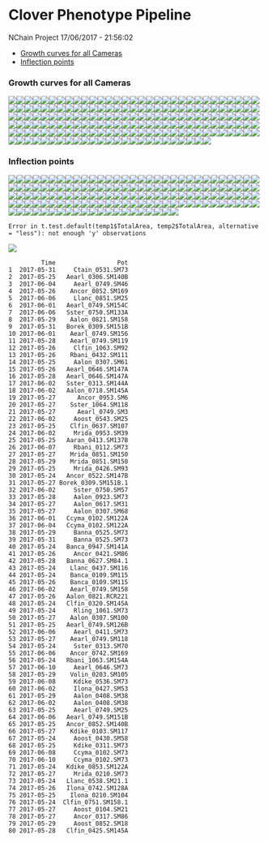 Clover Phenotype Pipeline
================
NChain Project
17/06/2017 - 21:56:02

-   [Growth curves for all Cameras](#growth-curves-for-all-cameras)
-   [Inflection points](#inflection-points)

### Growth curves for all Cameras

![](Report_files/figure-markdown_github/unnamed-chunk-3-1.png)![](Report_files/figure-markdown_github/unnamed-chunk-3-2.png)![](Report_files/figure-markdown_github/unnamed-chunk-3-3.png)![](Report_files/figure-markdown_github/unnamed-chunk-3-4.png)![](Report_files/figure-markdown_github/unnamed-chunk-3-5.png)![](Report_files/figure-markdown_github/unnamed-chunk-3-6.png)![](Report_files/figure-markdown_github/unnamed-chunk-3-7.png)![](Report_files/figure-markdown_github/unnamed-chunk-3-8.png)![](Report_files/figure-markdown_github/unnamed-chunk-3-9.png)![](Report_files/figure-markdown_github/unnamed-chunk-3-10.png)![](Report_files/figure-markdown_github/unnamed-chunk-3-11.png)![](Report_files/figure-markdown_github/unnamed-chunk-3-12.png)![](Report_files/figure-markdown_github/unnamed-chunk-3-13.png)![](Report_files/figure-markdown_github/unnamed-chunk-3-14.png)![](Report_files/figure-markdown_github/unnamed-chunk-3-15.png)![](Report_files/figure-markdown_github/unnamed-chunk-3-16.png)![](Report_files/figure-markdown_github/unnamed-chunk-3-17.png)![](Report_files/figure-markdown_github/unnamed-chunk-3-18.png)![](Report_files/figure-markdown_github/unnamed-chunk-3-19.png)![](Report_files/figure-markdown_github/unnamed-chunk-3-20.png)![](Report_files/figure-markdown_github/unnamed-chunk-3-21.png)![](Report_files/figure-markdown_github/unnamed-chunk-3-22.png)![](Report_files/figure-markdown_github/unnamed-chunk-3-23.png)![](Report_files/figure-markdown_github/unnamed-chunk-3-24.png)![](Report_files/figure-markdown_github/unnamed-chunk-3-25.png)![](Report_files/figure-markdown_github/unnamed-chunk-3-26.png)![](Report_files/figure-markdown_github/unnamed-chunk-3-27.png)![](Report_files/figure-markdown_github/unnamed-chunk-3-28.png)![](Report_files/figure-markdown_github/unnamed-chunk-3-29.png)![](Report_files/figure-markdown_github/unnamed-chunk-3-30.png)![](Report_files/figure-markdown_github/unnamed-chunk-3-31.png)![](Report_files/figure-markdown_github/unnamed-chunk-3-32.png)![](Report_files/figure-markdown_github/unnamed-chunk-3-33.png)![](Report_files/figure-markdown_github/unnamed-chunk-3-34.png)![](Report_files/figure-markdown_github/unnamed-chunk-3-35.png)![](Report_files/figure-markdown_github/unnamed-chunk-3-36.png)![](Report_files/figure-markdown_github/unnamed-chunk-3-37.png)![](Report_files/figure-markdown_github/unnamed-chunk-3-38.png)![](Report_files/figure-markdown_github/unnamed-chunk-3-39.png)![](Report_files/figure-markdown_github/unnamed-chunk-3-40.png)![](Report_files/figure-markdown_github/unnamed-chunk-3-41.png)![](Report_files/figure-markdown_github/unnamed-chunk-3-42.png)![](Report_files/figure-markdown_github/unnamed-chunk-3-43.png)![](Report_files/figure-markdown_github/unnamed-chunk-3-44.png)![](Report_files/figure-markdown_github/unnamed-chunk-3-45.png)![](Report_files/figure-markdown_github/unnamed-chunk-3-46.png)![](Report_files/figure-markdown_github/unnamed-chunk-3-47.png)![](Report_files/figure-markdown_github/unnamed-chunk-3-48.png)![](Report_files/figure-markdown_github/unnamed-chunk-3-49.png)![](Report_files/figure-markdown_github/unnamed-chunk-3-50.png)![](Report_files/figure-markdown_github/unnamed-chunk-3-51.png)![](Report_files/figure-markdown_github/unnamed-chunk-3-52.png)![](Report_files/figure-markdown_github/unnamed-chunk-3-53.png)![](Report_files/figure-markdown_github/unnamed-chunk-3-54.png)![](Report_files/figure-markdown_github/unnamed-chunk-3-55.png)![](Report_files/figure-markdown_github/unnamed-chunk-3-56.png)![](Report_files/figure-markdown_github/unnamed-chunk-3-57.png)![](Report_files/figure-markdown_github/unnamed-chunk-3-58.png)![](Report_files/figure-markdown_github/unnamed-chunk-3-59.png)![](Report_files/figure-markdown_github/unnamed-chunk-3-60.png)![](Report_files/figure-markdown_github/unnamed-chunk-3-61.png)![](Report_files/figure-markdown_github/unnamed-chunk-3-62.png)![](Report_files/figure-markdown_github/unnamed-chunk-3-63.png)![](Report_files/figure-markdown_github/unnamed-chunk-3-64.png)![](Report_files/figure-markdown_github/unnamed-chunk-3-65.png)![](Report_files/figure-markdown_github/unnamed-chunk-3-66.png)![](Report_files/figure-markdown_github/unnamed-chunk-3-67.png)![](Report_files/figure-markdown_github/unnamed-chunk-3-68.png)![](Report_files/figure-markdown_github/unnamed-chunk-3-69.png)![](Report_files/figure-markdown_github/unnamed-chunk-3-70.png)![](Report_files/figure-markdown_github/unnamed-chunk-3-71.png)![](Report_files/figure-markdown_github/unnamed-chunk-3-72.png)![](Report_files/figure-markdown_github/unnamed-chunk-3-73.png)![](Report_files/figure-markdown_github/unnamed-chunk-3-74.png)![](Report_files/figure-markdown_github/unnamed-chunk-3-75.png)![](Report_files/figure-markdown_github/unnamed-chunk-3-76.png)![](Report_files/figure-markdown_github/unnamed-chunk-3-77.png)![](Report_files/figure-markdown_github/unnamed-chunk-3-78.png)![](Report_files/figure-markdown_github/unnamed-chunk-3-79.png)![](Report_files/figure-markdown_github/unnamed-chunk-3-80.png)![](Report_files/figure-markdown_github/unnamed-chunk-3-81.png)![](Report_files/figure-markdown_github/unnamed-chunk-3-82.png)![](Report_files/figure-markdown_github/unnamed-chunk-3-83.png)![](Report_files/figure-markdown_github/unnamed-chunk-3-84.png)![](Report_files/figure-markdown_github/unnamed-chunk-3-85.png)![](Report_files/figure-markdown_github/unnamed-chunk-3-86.png)![](Report_files/figure-markdown_github/unnamed-chunk-3-87.png)![](Report_files/figure-markdown_github/unnamed-chunk-3-88.png)![](Report_files/figure-markdown_github/unnamed-chunk-3-89.png)![](Report_files/figure-markdown_github/unnamed-chunk-3-90.png)![](Report_files/figure-markdown_github/unnamed-chunk-3-91.png)![](Report_files/figure-markdown_github/unnamed-chunk-3-92.png)![](Report_files/figure-markdown_github/unnamed-chunk-3-93.png)![](Report_files/figure-markdown_github/unnamed-chunk-3-94.png)![](Report_files/figure-markdown_github/unnamed-chunk-3-95.png)![](Report_files/figure-markdown_github/unnamed-chunk-3-96.png)![](Report_files/figure-markdown_github/unnamed-chunk-3-97.png)![](Report_files/figure-markdown_github/unnamed-chunk-3-98.png)![](Report_files/figure-markdown_github/unnamed-chunk-3-99.png)![](Report_files/figure-markdown_github/unnamed-chunk-3-100.png)![](Report_files/figure-markdown_github/unnamed-chunk-3-101.png)![](Report_files/figure-markdown_github/unnamed-chunk-3-102.png)![](Report_files/figure-markdown_github/unnamed-chunk-3-103.png)![](Report_files/figure-markdown_github/unnamed-chunk-3-104.png)![](Report_files/figure-markdown_github/unnamed-chunk-3-105.png)![](Report_files/figure-markdown_github/unnamed-chunk-3-106.png)![](Report_files/figure-markdown_github/unnamed-chunk-3-107.png)![](Report_files/figure-markdown_github/unnamed-chunk-3-108.png)![](Report_files/figure-markdown_github/unnamed-chunk-3-109.png)![](Report_files/figure-markdown_github/unnamed-chunk-3-110.png)![](Report_files/figure-markdown_github/unnamed-chunk-3-111.png)![](Report_files/figure-markdown_github/unnamed-chunk-3-112.png)![](Report_files/figure-markdown_github/unnamed-chunk-3-113.png)![](Report_files/figure-markdown_github/unnamed-chunk-3-114.png)![](Report_files/figure-markdown_github/unnamed-chunk-3-115.png)![](Report_files/figure-markdown_github/unnamed-chunk-3-116.png)![](Report_files/figure-markdown_github/unnamed-chunk-3-117.png)![](Report_files/figure-markdown_github/unnamed-chunk-3-118.png)![](Report_files/figure-markdown_github/unnamed-chunk-3-119.png)![](Report_files/figure-markdown_github/unnamed-chunk-3-120.png)![](Report_files/figure-markdown_github/unnamed-chunk-3-121.png)![](Report_files/figure-markdown_github/unnamed-chunk-3-122.png)![](Report_files/figure-markdown_github/unnamed-chunk-3-123.png)![](Report_files/figure-markdown_github/unnamed-chunk-3-124.png)![](Report_files/figure-markdown_github/unnamed-chunk-3-125.png)![](Report_files/figure-markdown_github/unnamed-chunk-3-126.png)![](Report_files/figure-markdown_github/unnamed-chunk-3-127.png)![](Report_files/figure-markdown_github/unnamed-chunk-3-128.png)![](Report_files/figure-markdown_github/unnamed-chunk-3-129.png)![](Report_files/figure-markdown_github/unnamed-chunk-3-130.png)![](Report_files/figure-markdown_github/unnamed-chunk-3-131.png)![](Report_files/figure-markdown_github/unnamed-chunk-3-132.png)![](Report_files/figure-markdown_github/unnamed-chunk-3-133.png)![](Report_files/figure-markdown_github/unnamed-chunk-3-134.png)![](Report_files/figure-markdown_github/unnamed-chunk-3-135.png)![](Report_files/figure-markdown_github/unnamed-chunk-3-136.png)![](Report_files/figure-markdown_github/unnamed-chunk-3-137.png)![](Report_files/figure-markdown_github/unnamed-chunk-3-138.png)![](Report_files/figure-markdown_github/unnamed-chunk-3-139.png)![](Report_files/figure-markdown_github/unnamed-chunk-3-140.png)![](Report_files/figure-markdown_github/unnamed-chunk-3-141.png)![](Report_files/figure-markdown_github/unnamed-chunk-3-142.png)![](Report_files/figure-markdown_github/unnamed-chunk-3-143.png)![](Report_files/figure-markdown_github/unnamed-chunk-3-144.png)![](Report_files/figure-markdown_github/unnamed-chunk-3-145.png)![](Report_files/figure-markdown_github/unnamed-chunk-3-146.png)![](Report_files/figure-markdown_github/unnamed-chunk-3-147.png)![](Report_files/figure-markdown_github/unnamed-chunk-3-148.png)![](Report_files/figure-markdown_github/unnamed-chunk-3-149.png)![](Report_files/figure-markdown_github/unnamed-chunk-3-150.png)![](Report_files/figure-markdown_github/unnamed-chunk-3-151.png)![](Report_files/figure-markdown_github/unnamed-chunk-3-152.png)![](Report_files/figure-markdown_github/unnamed-chunk-3-153.png)![](Report_files/figure-markdown_github/unnamed-chunk-3-154.png)![](Report_files/figure-markdown_github/unnamed-chunk-3-155.png)![](Report_files/figure-markdown_github/unnamed-chunk-3-156.png)![](Report_files/figure-markdown_github/unnamed-chunk-3-157.png)![](Report_files/figure-markdown_github/unnamed-chunk-3-158.png)![](Report_files/figure-markdown_github/unnamed-chunk-3-159.png)![](Report_files/figure-markdown_github/unnamed-chunk-3-160.png)![](Report_files/figure-markdown_github/unnamed-chunk-3-161.png)![](Report_files/figure-markdown_github/unnamed-chunk-3-162.png)![](Report_files/figure-markdown_github/unnamed-chunk-3-163.png)![](Report_files/figure-markdown_github/unnamed-chunk-3-164.png)![](Report_files/figure-markdown_github/unnamed-chunk-3-165.png)![](Report_files/figure-markdown_github/unnamed-chunk-3-166.png)![](Report_files/figure-markdown_github/unnamed-chunk-3-167.png)![](Report_files/figure-markdown_github/unnamed-chunk-3-168.png)![](Report_files/figure-markdown_github/unnamed-chunk-3-169.png)![](Report_files/figure-markdown_github/unnamed-chunk-3-170.png)![](Report_files/figure-markdown_github/unnamed-chunk-3-171.png)![](Report_files/figure-markdown_github/unnamed-chunk-3-172.png)![](Report_files/figure-markdown_github/unnamed-chunk-3-173.png)![](Report_files/figure-markdown_github/unnamed-chunk-3-174.png)![](Report_files/figure-markdown_github/unnamed-chunk-3-175.png)![](Report_files/figure-markdown_github/unnamed-chunk-3-176.png)![](Report_files/figure-markdown_github/unnamed-chunk-3-177.png)![](Report_files/figure-markdown_github/unnamed-chunk-3-178.png)![](Report_files/figure-markdown_github/unnamed-chunk-3-179.png)![](Report_files/figure-markdown_github/unnamed-chunk-3-180.png)

### Inflection points

![](Report_files/figure-markdown_github/unnamed-chunk-4-1.png)![](Report_files/figure-markdown_github/unnamed-chunk-4-2.png)![](Report_files/figure-markdown_github/unnamed-chunk-4-3.png)![](Report_files/figure-markdown_github/unnamed-chunk-4-4.png)![](Report_files/figure-markdown_github/unnamed-chunk-4-5.png)![](Report_files/figure-markdown_github/unnamed-chunk-4-6.png)![](Report_files/figure-markdown_github/unnamed-chunk-4-7.png)![](Report_files/figure-markdown_github/unnamed-chunk-4-8.png)![](Report_files/figure-markdown_github/unnamed-chunk-4-9.png)![](Report_files/figure-markdown_github/unnamed-chunk-4-10.png)![](Report_files/figure-markdown_github/unnamed-chunk-4-11.png)![](Report_files/figure-markdown_github/unnamed-chunk-4-12.png)![](Report_files/figure-markdown_github/unnamed-chunk-4-13.png)![](Report_files/figure-markdown_github/unnamed-chunk-4-14.png)![](Report_files/figure-markdown_github/unnamed-chunk-4-15.png)![](Report_files/figure-markdown_github/unnamed-chunk-4-16.png)![](Report_files/figure-markdown_github/unnamed-chunk-4-17.png)![](Report_files/figure-markdown_github/unnamed-chunk-4-18.png)![](Report_files/figure-markdown_github/unnamed-chunk-4-19.png)![](Report_files/figure-markdown_github/unnamed-chunk-4-20.png)![](Report_files/figure-markdown_github/unnamed-chunk-4-21.png)![](Report_files/figure-markdown_github/unnamed-chunk-4-22.png)![](Report_files/figure-markdown_github/unnamed-chunk-4-23.png)![](Report_files/figure-markdown_github/unnamed-chunk-4-24.png)![](Report_files/figure-markdown_github/unnamed-chunk-4-25.png)![](Report_files/figure-markdown_github/unnamed-chunk-4-26.png)![](Report_files/figure-markdown_github/unnamed-chunk-4-27.png)![](Report_files/figure-markdown_github/unnamed-chunk-4-28.png)![](Report_files/figure-markdown_github/unnamed-chunk-4-29.png)![](Report_files/figure-markdown_github/unnamed-chunk-4-30.png)![](Report_files/figure-markdown_github/unnamed-chunk-4-31.png)![](Report_files/figure-markdown_github/unnamed-chunk-4-32.png)![](Report_files/figure-markdown_github/unnamed-chunk-4-33.png)![](Report_files/figure-markdown_github/unnamed-chunk-4-34.png)![](Report_files/figure-markdown_github/unnamed-chunk-4-35.png)![](Report_files/figure-markdown_github/unnamed-chunk-4-36.png)![](Report_files/figure-markdown_github/unnamed-chunk-4-37.png)![](Report_files/figure-markdown_github/unnamed-chunk-4-38.png)![](Report_files/figure-markdown_github/unnamed-chunk-4-39.png)![](Report_files/figure-markdown_github/unnamed-chunk-4-40.png)![](Report_files/figure-markdown_github/unnamed-chunk-4-41.png)![](Report_files/figure-markdown_github/unnamed-chunk-4-42.png)![](Report_files/figure-markdown_github/unnamed-chunk-4-43.png)![](Report_files/figure-markdown_github/unnamed-chunk-4-44.png)![](Report_files/figure-markdown_github/unnamed-chunk-4-45.png)![](Report_files/figure-markdown_github/unnamed-chunk-4-46.png)![](Report_files/figure-markdown_github/unnamed-chunk-4-47.png)![](Report_files/figure-markdown_github/unnamed-chunk-4-48.png)![](Report_files/figure-markdown_github/unnamed-chunk-4-49.png)![](Report_files/figure-markdown_github/unnamed-chunk-4-50.png)![](Report_files/figure-markdown_github/unnamed-chunk-4-51.png)![](Report_files/figure-markdown_github/unnamed-chunk-4-52.png)![](Report_files/figure-markdown_github/unnamed-chunk-4-53.png)![](Report_files/figure-markdown_github/unnamed-chunk-4-54.png)![](Report_files/figure-markdown_github/unnamed-chunk-4-55.png)![](Report_files/figure-markdown_github/unnamed-chunk-4-56.png)![](Report_files/figure-markdown_github/unnamed-chunk-4-57.png)![](Report_files/figure-markdown_github/unnamed-chunk-4-58.png)![](Report_files/figure-markdown_github/unnamed-chunk-4-59.png)![](Report_files/figure-markdown_github/unnamed-chunk-4-60.png)![](Report_files/figure-markdown_github/unnamed-chunk-4-61.png)![](Report_files/figure-markdown_github/unnamed-chunk-4-62.png)![](Report_files/figure-markdown_github/unnamed-chunk-4-63.png)![](Report_files/figure-markdown_github/unnamed-chunk-4-64.png)![](Report_files/figure-markdown_github/unnamed-chunk-4-65.png)![](Report_files/figure-markdown_github/unnamed-chunk-4-66.png)![](Report_files/figure-markdown_github/unnamed-chunk-4-67.png)![](Report_files/figure-markdown_github/unnamed-chunk-4-68.png)![](Report_files/figure-markdown_github/unnamed-chunk-4-69.png)![](Report_files/figure-markdown_github/unnamed-chunk-4-70.png)![](Report_files/figure-markdown_github/unnamed-chunk-4-71.png)![](Report_files/figure-markdown_github/unnamed-chunk-4-72.png)![](Report_files/figure-markdown_github/unnamed-chunk-4-73.png)![](Report_files/figure-markdown_github/unnamed-chunk-4-74.png)![](Report_files/figure-markdown_github/unnamed-chunk-4-75.png)![](Report_files/figure-markdown_github/unnamed-chunk-4-76.png)![](Report_files/figure-markdown_github/unnamed-chunk-4-77.png)![](Report_files/figure-markdown_github/unnamed-chunk-4-78.png)![](Report_files/figure-markdown_github/unnamed-chunk-4-79.png)![](Report_files/figure-markdown_github/unnamed-chunk-4-80.png)![](Report_files/figure-markdown_github/unnamed-chunk-4-81.png)![](Report_files/figure-markdown_github/unnamed-chunk-4-82.png)![](Report_files/figure-markdown_github/unnamed-chunk-4-83.png)![](Report_files/figure-markdown_github/unnamed-chunk-4-84.png)![](Report_files/figure-markdown_github/unnamed-chunk-4-85.png)![](Report_files/figure-markdown_github/unnamed-chunk-4-86.png)![](Report_files/figure-markdown_github/unnamed-chunk-4-87.png)![](Report_files/figure-markdown_github/unnamed-chunk-4-88.png)![](Report_files/figure-markdown_github/unnamed-chunk-4-89.png)![](Report_files/figure-markdown_github/unnamed-chunk-4-90.png)![](Report_files/figure-markdown_github/unnamed-chunk-4-91.png)![](Report_files/figure-markdown_github/unnamed-chunk-4-92.png)![](Report_files/figure-markdown_github/unnamed-chunk-4-93.png)![](Report_files/figure-markdown_github/unnamed-chunk-4-94.png)![](Report_files/figure-markdown_github/unnamed-chunk-4-95.png)![](Report_files/figure-markdown_github/unnamed-chunk-4-96.png)![](Report_files/figure-markdown_github/unnamed-chunk-4-97.png)![](Report_files/figure-markdown_github/unnamed-chunk-4-98.png)![](Report_files/figure-markdown_github/unnamed-chunk-4-99.png)![](Report_files/figure-markdown_github/unnamed-chunk-4-100.png)![](Report_files/figure-markdown_github/unnamed-chunk-4-101.png)![](Report_files/figure-markdown_github/unnamed-chunk-4-102.png)![](Report_files/figure-markdown_github/unnamed-chunk-4-103.png)![](Report_files/figure-markdown_github/unnamed-chunk-4-104.png)![](Report_files/figure-markdown_github/unnamed-chunk-4-105.png)![](Report_files/figure-markdown_github/unnamed-chunk-4-106.png)![](Report_files/figure-markdown_github/unnamed-chunk-4-107.png)![](Report_files/figure-markdown_github/unnamed-chunk-4-108.png)![](Report_files/figure-markdown_github/unnamed-chunk-4-109.png)![](Report_files/figure-markdown_github/unnamed-chunk-4-110.png)![](Report_files/figure-markdown_github/unnamed-chunk-4-111.png)![](Report_files/figure-markdown_github/unnamed-chunk-4-112.png)![](Report_files/figure-markdown_github/unnamed-chunk-4-113.png)![](Report_files/figure-markdown_github/unnamed-chunk-4-114.png)![](Report_files/figure-markdown_github/unnamed-chunk-4-115.png)![](Report_files/figure-markdown_github/unnamed-chunk-4-116.png)![](Report_files/figure-markdown_github/unnamed-chunk-4-117.png)![](Report_files/figure-markdown_github/unnamed-chunk-4-118.png)![](Report_files/figure-markdown_github/unnamed-chunk-4-119.png)![](Report_files/figure-markdown_github/unnamed-chunk-4-120.png)![](Report_files/figure-markdown_github/unnamed-chunk-4-121.png)![](Report_files/figure-markdown_github/unnamed-chunk-4-122.png)![](Report_files/figure-markdown_github/unnamed-chunk-4-123.png)![](Report_files/figure-markdown_github/unnamed-chunk-4-124.png)![](Report_files/figure-markdown_github/unnamed-chunk-4-125.png)![](Report_files/figure-markdown_github/unnamed-chunk-4-126.png)![](Report_files/figure-markdown_github/unnamed-chunk-4-127.png)![](Report_files/figure-markdown_github/unnamed-chunk-4-128.png)![](Report_files/figure-markdown_github/unnamed-chunk-4-129.png)![](Report_files/figure-markdown_github/unnamed-chunk-4-130.png)![](Report_files/figure-markdown_github/unnamed-chunk-4-131.png)![](Report_files/figure-markdown_github/unnamed-chunk-4-132.png)![](Report_files/figure-markdown_github/unnamed-chunk-4-133.png)![](Report_files/figure-markdown_github/unnamed-chunk-4-134.png)![](Report_files/figure-markdown_github/unnamed-chunk-4-135.png)![](Report_files/figure-markdown_github/unnamed-chunk-4-136.png)![](Report_files/figure-markdown_github/unnamed-chunk-4-137.png)![](Report_files/figure-markdown_github/unnamed-chunk-4-138.png)![](Report_files/figure-markdown_github/unnamed-chunk-4-139.png)![](Report_files/figure-markdown_github/unnamed-chunk-4-140.png)![](Report_files/figure-markdown_github/unnamed-chunk-4-141.png)![](Report_files/figure-markdown_github/unnamed-chunk-4-142.png)![](Report_files/figure-markdown_github/unnamed-chunk-4-143.png)![](Report_files/figure-markdown_github/unnamed-chunk-4-144.png)![](Report_files/figure-markdown_github/unnamed-chunk-4-145.png)

    Error in t.test.default(temp1$TotalArea, temp2$TotalArea, alternative = "less"): not enough 'y' observations

![](Report_files/figure-markdown_github/unnamed-chunk-4-146.png)

             Time                 Pot
    1  2017-05-31     Ctain_0531.SM73
    2  2017-05-25   Aearl_0306.SM140B
    3  2017-06-04     Aearl_0749.SM46
    4  2017-05-26    Ancor_0852.SM169
    5  2017-06-06     Llanc_0851.SM25
    6  2017-06-01   Aearl_0749.SM154C
    7  2017-06-06   Sster_0750.SM133A
    8  2017-05-29    Aalon_0821.SM158
    9  2017-05-31   Borek_0309.SM151B
    10 2017-06-01    Aearl_0749.SM156
    11 2017-05-28    Aearl_0749.SM119
    12 2017-05-26     Clfin_1063.SM92
    13 2017-05-26    Rbani_0432.SM111
    14 2017-05-25     Aalon_0307.SM61
    15 2017-05-26   Aearl_0646.SM147A
    16 2017-05-28   Aearl_0646.SM147A
    17 2017-06-02   Sster_0313.SM144A
    18 2017-06-02   Aalon_0718.SM145A
    19 2017-05-27      Ancor_0953.SM6
    20 2017-05-27    Sster_1064.SM118
    21 2017-05-27      Aearl_0749.SM3
    22 2017-06-02     Aoost_0543.SM25
    23 2017-05-25    Clfin_0637.SM107
    24 2017-06-02     Mrida_0953.SM39
    25 2017-05-25   Aaran_0413.SM137B
    26 2017-06-07     Rbani_0112.SM73
    27 2017-05-27    Mrida_0851.SM150
    28 2017-05-29    Mrida_0851.SM150
    29 2017-05-25     Mrida_0426.SM93
    30 2017-05-24   Ancor_0522.SM147B
    31 2017-05-27 Borek_0309.SM151B.1
    32 2017-06-02     Sster_0750.SM57
    33 2017-05-28     Aalon_0923.SM73
    34 2017-05-27     Aalon_0617.SM31
    35 2017-05-27     Aalon_0307.SM68
    36 2017-06-01   Ccyma_0102.SM122A
    37 2017-06-04   Ccyma_0102.SM122A
    38 2017-05-29     Banna_0525.SM73
    39 2017-05-31     Banna_0525.SM73
    40 2017-05-24   Banca_0947.SM141A
    41 2017-05-26     Ancor_0421.SM86
    42 2017-05-28   Banna_0627.SM84.1
    43 2017-05-24    Llanc_0437.SM116
    44 2017-05-24    Banca_0109.SM115
    45 2017-05-26    Banca_0109.SM115
    46 2017-06-02    Aearl_0749.SM158
    47 2017-05-26   Aalon_0821.RCR221
    48 2017-05-24   Clfin_0320.SM145A
    49 2017-05-24     Rling_1061.SM73
    50 2017-05-27    Aalon_0307.SM100
    51 2017-05-25   Aearl_0749.SM126B
    52 2017-06-06     Aearl_0411.SM73
    53 2017-05-27    Aearl_0749.SM118
    54 2017-05-24     Sster_0313.SM70
    55 2017-06-06    Ancor_0742.SM169
    56 2017-05-24   Rbani_1063.SM154A
    57 2017-06-10     Aearl_0646.SM73
    58 2017-05-29    Volin_0203.SM105
    59 2017-06-08     Kdike_0536.SM73
    60 2017-06-02     Ilona_0427.SM53
    61 2017-05-29     Aalon_0408.SM38
    62 2017-06-02     Aalon_0408.SM38
    63 2017-05-25     Aearl_0749.SM25
    64 2017-06-06   Aearl_0749.SM151B
    65 2017-05-25   Ancor_0852.SM140B
    66 2017-05-27    Kdike_0103.SM117
    67 2017-05-24     Aoost_0430.SM58
    68 2017-05-25     Kdike_0311.SM73
    69 2017-06-08     Ccyma_0102.SM73
    70 2017-06-10     Ccyma_0102.SM73
    71 2017-05-24   Kdike_0853.SM122A
    72 2017-05-27     Mrida_0210.SM73
    73 2017-05-24   Llanc_0538.SM21.1
    74 2017-05-26   Ilona_0742.SM128A
    75 2017-05-25    Ilona_0210.SM104
    76 2017-05-24  Clfin_0751.SM158.1
    77 2017-05-27     Aoost_0104.SM21
    78 2017-05-27     Ancor_0317.SM86
    79 2017-05-29     Aoost_0852.SM18
    80 2017-05-28   Clfin_0425.SM145A
